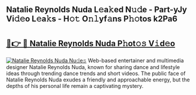## Natalie Reynolds Nuda L𝚎a𝚔ed N𝚞𝚍e - Part-yJy Vi𝚍𝚎o L𝚎a𝚔s - H𝚘𝚝 O𝚗𝚕yf𝚊ns P𝚑𝚘tos k2Pa6

# <h2><a href="http://kfb7nx.oniu.top/?m=Natalie+Reynolds+Nuda">🔗👉 🔴 Natalie Reynolds Nuda P𝚑ot𝚘𝚜 V𝚒d𝚎o</a></h2>

[![Natalie Reynolds Nuda Nu𝚍e𝚜](https://i.imgur.com/0qMVB7G.gif)](http://kfb7nx.oniu.top/?m=Natalie+Reynolds+Nuda)
Web-based entertainer and multimedia designer Natalie Reynolds Nuda, known for sharing dance and lifestyle ideas through trending dance trends and short videos. The public face of Natalie Reynolds Nuda exudes a friendly and approachable energy, but the depths of his personal life remain a captivating mystery.  
